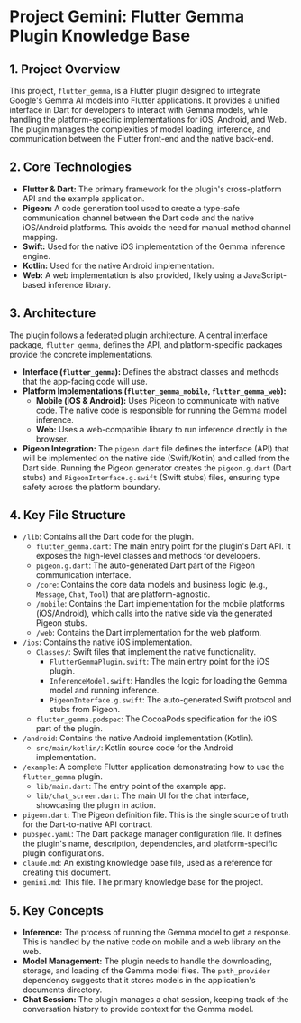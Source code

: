 
# Project Gemini: Flutter Gemma Plugin Knowledge Base

## 1. Project Overview

This project, `flutter_gemma`, is a Flutter plugin designed to integrate Google's Gemma AI models into Flutter applications. It provides a unified interface in Dart for developers to interact with Gemma models, while handling the platform-specific implementations for iOS, Android, and Web. The plugin manages the complexities of model loading, inference, and communication between the Flutter front-end and the native back-end.

## 2. Core Technologies

- **Flutter & Dart:** The primary framework for the plugin's cross-platform API and the example application.
- **Pigeon:** A code generation tool used to create a type-safe communication channel between the Dart code and the native iOS/Android platforms. This avoids the need for manual method channel mapping.
- **Swift:** Used for the native iOS implementation of the Gemma inference engine.
- **Kotlin:** Used for the native Android implementation.
- **Web:** A web implementation is also provided, likely using a JavaScript-based inference library.

## 3. Architecture

The plugin follows a federated plugin architecture. A central interface package, `flutter_gemma`, defines the API, and platform-specific packages provide the concrete implementations.

- **Interface (`flutter_gemma`):** Defines the abstract classes and methods that the app-facing code will use.
- **Platform Implementations (`flutter_gemma_mobile`, `flutter_gemma_web`):**
    - **Mobile (iOS & Android):** Uses Pigeon to communicate with native code. The native code is responsible for running the Gemma model inference.
    - **Web:** Uses a web-compatible library to run inference directly in the browser.
- **Pigeon Integration:** The `pigeon.dart` file defines the interface (API) that will be implemented on the native side (Swift/Kotlin) and called from the Dart side. Running the Pigeon generator creates the `pigeon.g.dart` (Dart stubs) and `PigeonInterface.g.swift` (Swift stubs) files, ensuring type safety across the platform boundary.

## 4. Key File Structure

- `/lib`: Contains all the Dart code for the plugin.
  - `flutter_gemma.dart`: The main entry point for the plugin's Dart API. It exposes the high-level classes and methods for developers.
  - `pigeon.g.dart`: The auto-generated Dart part of the Pigeon communication interface.
  - `/core`: Contains the core data models and business logic (e.g., `Message`, `Chat`, `Tool`) that are platform-agnostic.
  - `/mobile`: Contains the Dart implementation for the mobile platforms (iOS/Android), which calls into the native side via the generated Pigeon stubs.
  - `/web`: Contains the Dart implementation for the web platform.
- `/ios`: Contains the native iOS implementation.
  - `Classes/`: Swift files that implement the native functionality.
    - `FlutterGemmaPlugin.swift`: The main entry point for the iOS plugin.
    - `InferenceModel.swift`: Handles the logic for loading the Gemma model and running inference.
    - `PigeonInterface.g.swift`: The auto-generated Swift protocol and stubs from Pigeon.
  - `flutter_gemma.podspec`: The CocoaPods specification for the iOS part of the plugin.
- `/android`: Contains the native Android implementation (Kotlin).
  - `src/main/kotlin/`: Kotlin source code for the Android implementation.
- `/example`: A complete Flutter application demonstrating how to use the `flutter_gemma` plugin.
  - `lib/main.dart`: The entry point of the example app.
  - `lib/chat_screen.dart`: The main UI for the chat interface, showcasing the plugin in action.
- `pigeon.dart`: The Pigeon definition file. This is the single source of truth for the Dart-to-native API contract.
- `pubspec.yaml`: The Dart package manager configuration file. It defines the plugin's name, description, dependencies, and platform-specific plugin configurations.
- `claude.md`: An existing knowledge base file, used as a reference for creating this document.
- `gemini.md`: This file. The primary knowledge base for the project.

## 5. Key Concepts

- **Inference:** The process of running the Gemma model to get a response. This is handled by the native code on mobile and a web library on the web.
- **Model Management:** The plugin needs to handle the downloading, storage, and loading of the Gemma model files. The `path_provider` dependency suggests that it stores models in the application's documents directory.
- **Chat Session:** The plugin manages a chat session, keeping track of the conversation history to provide context for the Gemma model.

